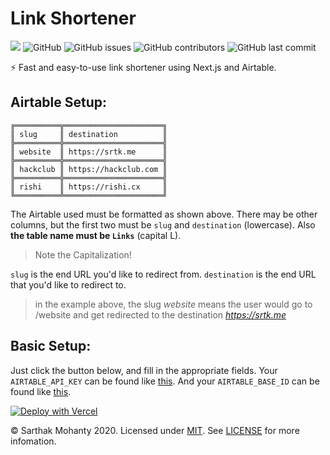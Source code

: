 # Link Shortener
![](https://og-cards.sarthakmohanty.vercel.app/Link%20Shortener.png?theme=dark&md=1&fontSize=200px)
![GitHub](https://img.shields.io/github/license/sarthaktexas/srtk.me-v2)
![GitHub issues](https://img.shields.io/github/issues/sarthaktexas/srtk.me-v2)
![GitHub contributors](https://img.shields.io/github/contributors/sarthaktexas/srtk.me-v2)
![GitHub last commit](https://img.shields.io/github/last-commit/sarthaktexas/srtk.me-v2)

⚡️ Fast and easy-to-use link shortener using Next.js and Airtable.

## Airtable Setup:
```
╔══════════╦══════════════════════╗
║ slug     ║ destination          ║
╠══════════╬══════════════════════╣
║ website  ║ https://srtk.me      ║
╠══════════╬══════════════════════╣
║ hackclub ║ https://hackclub.com ║
╠══════════╬══════════════════════╣
║ rishi    ║ https://rishi.cx     ║
╚══════════╩══════════════════════╝
```

The Airtable used must be formatted as shown above. There may be other columns, but the first two must be `slug` and `destination` (lowercase).
Also **the table name must be `Links`** (capital L).
> Note the Capitalization!

`slug` is the end URL you'd like to redirect from.
`destination` is the end URL that you'd like to redirect to.

> in the example above, the slug *website* means the user would go to /website and get redirected to the destination *https://srtk.me*

## Basic Setup:

Just click the button below, and fill in the appropriate fields.
Your `AIRTABLE_API_KEY` can be found like [this](https://support.airtable.com/hc/en-us/articles/219046777-How-do-I-get-my-API-key).
And your `AIRTABLE_BASE_ID` can be found like [this](https://www.basegenius.com/airpower/help/how-to-find-airtable-base-id/).

[![Deploy with Vercel](https://vercel.com/button)](https://vercel.com/new/git/external?repository-url=https%3A%2F%2Fgithub.com%2Fsarthaktexas%2Fsrtk.me-v2&env=AIRTABLE_API_KEY,AIRTABLE_BASE_ID&envDescription=API%20Key%20needed%20to%20access%20Airtable%20and%20BaseID%20for%20specific%20Base&project-name=link-shortener&repo-name=link-shortener&demo-title=Link%20Shortener%20Demo&demo-description=Live%20Link%20Shortener%20for%20Sarthak%20Mohanty&demo-url=https%3A%2F%2Fsrtk.me%2F&demo-image=https%3A%2F%2Fog-cards.sarthakmohanty.vercel.app%2FLink%2520Shortener.png%3Ftheme%3Dlight%26md%3D1%26fontSize%3D200px%26caption%3DDemo)

&copy; Sarthak Mohanty 2020. Licensed under [MIT](LICENSE). See [LICENSE](LICENSE) for more infomation.
